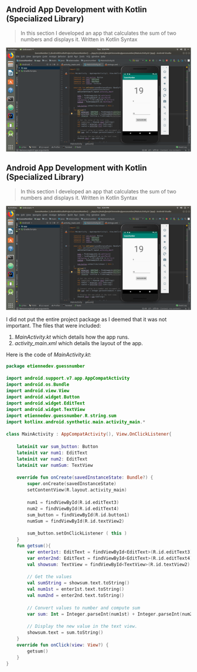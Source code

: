 ## Android App Development with Kotlin (Specialized Library)
> In this section I developed an app that calculates the sum of two numbers
and displays it. Written in Kotlin Syntax

![alt text](https://github.com/etienne6/CSCI3055U_FinalProject/blob/master/photos/Screenshot%20from%202018-12-11%2015-24-10.png "app screeshot")
## Android App Development with Kotlin (Specialized Library)
> In this section I developed an app that calculates the sum of two numbers
and displays it. Written in Kotlin Syntax

![alt text](https://github.com/etienne6/CSCI3055U_FinalProject/blob/master/photos/Screenshot%20from%202018-12-11%2015-24-10.png "app screeshot")

I did not put the entire project package as I deemed that it was not important.
The files that were included:
1. _MainActivity.kt_ which details how the app runs.
2. _activity_main.xml_ which details the layout of the app.

Here is the code of _MainActivity.kt_:
```kotlin
package etiennedev.guessnumber

import android.support.v7.app.AppCompatActivity
import android.os.Bundle
import android.view.View
import android.widget.Button
import android.widget.EditText
import android.widget.TextView
import etiennedev.guessnumber.R.string.sum
import kotlinx.android.synthetic.main.activity_main.*

class MainActivity : AppCompatActivity(), View.OnClickListener{

    lateinit var sum_button: Button
    lateinit var num1: EditText
    lateinit var num2: EditText
    lateinit var numSum: TextView

    override fun onCreate(savedInstanceState: Bundle?) {
        super.onCreate(savedInstanceState)
        setContentView(R.layout.activity_main)

        num1 = findViewById(R.id.editText3)
        num2 = findViewById(R.id.editText4)
        sum_button = findViewById(R.id.button1)
        numSum = findViewById(R.id.textView2)

        sum_button.setOnClickListener ( this )
    }
    fun getsum(){
        var enter1st: EditText = findViewById<EditText>(R.id.editText3)
        var enter2nd: EditText = findViewById<EditText>(R.id.editText4)
        val showsum: TextView = findViewById<TextView>(R.id.textView2)

        // Get the values
        val sumString = showsum.text.toString()
        val num1st = enter1st.text.toString()
        val num2nd = enter2nd.text.toString()

        // Convert values to number and compute sum
        var sum: Int = Integer.parseInt(num1st) + Integer.parseInt(num2nd)

        // Display the new value in the text view.
        showsum.text = sum.toString()
    }
    override fun onClick(view: View?) {
        getsum()
    }
}
```
